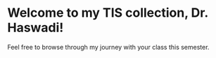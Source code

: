 # Welcome to my TIS collection, Dr. Haswadi!

Feel free to browse through my journey with your class this semester.
